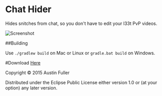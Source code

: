 # Chat Hider

Hides snitches from chat, so you don't have to edit your l33t PvP videos.

![Screenshot](http://i.imgur.com/BWJa4Vo.png)

##Building

Use `./gradlew build` on Mac or Linux or `gradle.bat build` on Windows.

#Download
[Here](https://github.com/auxiliary-character/Chat-Hider/releases/tag/1.0.0-1.8-11.14.4.1563)

Copyright © 2015 Austin Fuller

Distributed under the Eclipse Public License either version 1.0 or (at
your option) any later version.
